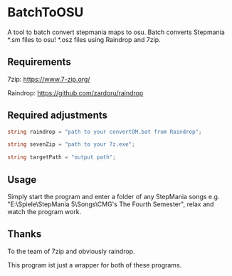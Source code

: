 # BatchToOSU
A tool to batch convert stepmania maps to osu.
Batch converts Stepmania *.sm files to  osu! *.osz files using Raindrop and 7zip.

## Requirements
7zip: https://www.7-zip.org/

Raindrop: https://github.com/zardoru/raindrop


## Required adjustments
```c#
string raindrop = "path to your convertOM.bat from Raindrop";

string sevenZip = "path to your 7z.exe";

string targetPath = "output path";
```

## Usage
Simply start the program and enter a folder of any StepMania songs e.g. "E:\Spiele\StepMania 5\Songs\CMG's The Fourth Semester",
relax and watch the program work. 

## Thanks
To the team of 7zip and obviously raindrop.

This program ist just a wrapper for both of these programs.
